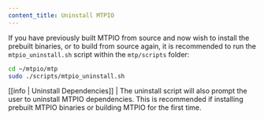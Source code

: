 ```yaml
---
content_title: Uninstall MTPIO
---
```


If you have previously built MTPIO from source and now wish to install the prebuilt binaries, or to build from source again, it is recommended to run the `mtpio_uninstall.sh` script within the `mtp/scripts` folder:

```sh
cd ~/mtpio/mtp
sudo ./scripts/mtpio_uninstall.sh
```

[[info | Uninstall Dependencies]]
| The uninstall script will also prompt the user to uninstall MTPIO dependencies. This is recommended if installing prebuilt MTPIO binaries or building MTPIO for the first time.
